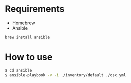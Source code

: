 # Requirements

- Homebrew
- Ansible

```
brew install ansible
```

# How to use

```bash
$ cd ansible
$ ansible-playbook -v -i ./inventory/default ./osx.yml
```
